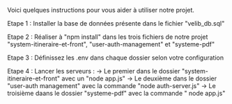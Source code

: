 Voici quelques instructions pour vous aider à utiliser notre projet.

Etape 1 : Installer la base de données présente dans le fichier "velib_db.sql"

Etape 2 : Réaliser à "npm install" dans les trois fichiers de notre projet "system-itineraire-et-front", "user-auth-management" et "systeme-pdf"

Etape 3 : Définissez les .env dans chaque dossier selon votre configuration

Etape 4 : Lancer les serveurs :
-> Le premier dans le dossier "system-itineraire-et-front" avec un "node app.js"
-> Le deuxième dans le dossier "user-auth management" avec la commande "node auth-server.js"
-> Le troisième daans le dossier "systeme-pdf" avec la commande " node app.js"
